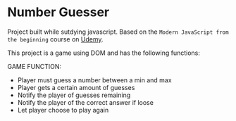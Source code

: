 # Number Guesser

Project built while sutdying javascript. Based on the `Modern JavaScript from the beginning` course on [Udemy](https://www.udemy.com/modern-javascript-from-the-beginning).

This project is a game using DOM and has the following functions:

GAME FUNCTION:
- Player must guess a number between a min and max
- Player gets a certain amount of guesses
- Notify the player of guesses remaining
- Notify the player of the correct answer if loose
- Let player choose to play again
